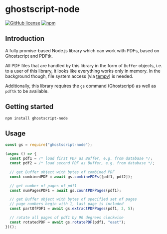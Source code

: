 # ghostscript-node

[![GitHub license](https://img.shields.io/github/license/sigalor/ghostscript-node)](https://github.com/sigalor/ghostscript-node/blob/master/LICENSE) [![npm](https://img.shields.io/npm/v/ghostscript-node)](https://www.npmjs.com/package/ghostscript-node)

## Introduction

A fully promise-based Node.js library which can work with PDFs, based on Ghostscript and PDFtk.

All PDF files that are handled by this library in the form of `Buffer` objects, i.e. to a user of this library, it looks like everything works only in memory. In the background though, file system access (via [tempy](https://www.npmjs.com/package/tempy)) is needed.

Additionally, this library requires the `gs` command (Ghostscript) as well as `pdftk` to be available.

## Getting started

```
npm install ghostscript-node
```

## Usage

```javascript
const gs = require("ghostscript-node");

(async () => {
  const pdf1 = /* load first PDF as Buffer, e.g. from database */;
  const pdf2 = /* load second PDF as Buffer, e.g. from database */;

  // get Buffer object with bytes of combined PDF
  const combinedPDF = await gs.combinePDFs([pdf1, pdf2]);

  // get number of pages of pdf1
  const numPagesPDF1 = await gs.countPDFPages(pdf1);

  // get Buffer object with bytes of specified set of pages
  // page numbers begin with 1, last page is included
  const partOfPDF1 = await gs.extractPDFPages(pdf1, 3, 5);

  // rotate all pages of pdf1 by 90 degrees clockwise
  const rotatedPDF = await gs.rotatePDF(pdf1, "east");
})();
```
